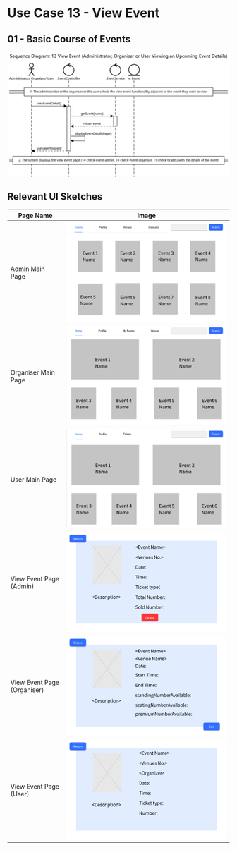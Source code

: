 # Use Case 13 - View Event

## 01 - Basic Course of Events
![View Event - Basic Course of Events](/02-analysis/usecases/images/13-use-case-viewEvent-basic1.png)
## Relevant UI Sketches
| Page Name           | Image                                                           |
|---------------------|-----------------------------------------------------------------|
| Admin Main Page     | ![Admin Main Page](/01-requirements/UI/01-main-admin.png)       |
| Organiser Main Page | ![Organiser Main Page](/01-requirements/UI/02-main-organiser.png)                |
| User Main Page      | ![User Main Page](/01-requirements/UI/03-main-user.png)                          |
| View Event Page (Admin)   | ![View Event Page (Admin)](/01-requirements/UI/14-check-event-admin.png)         |
| View Event Page (Organiser) | ![View Event Page (Organiser)](/01-requirements/UI/18-check-event-organiser.png) |
| View Event Page (User)      | ![View Event Page (User)](/01-requirements/UI/11-check-tickets.png)              |
